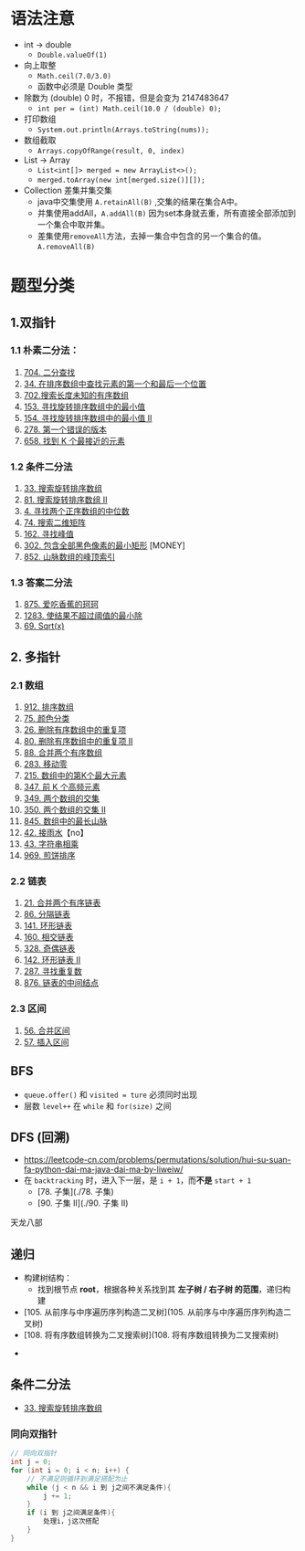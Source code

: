 # 语法注意

- int -> double
  - `Double.valueOf(1)`
- 向上取整
  - `Math.ceil(7.0/3.0)`
  - 函数中必须是 Double 类型
- 除数为 (double) 0 时，不报错，但是会变为 2147483647
  - `int per = (int) Math.ceil(10.0 / (double) 0);`
- 打印数组
  - `System.out.println(Arrays.toString(nums));`
- 数组截取
  - `Arrays.copyOfRange(result, 0, index)`
- List -> Array
  - `List<int[]> merged = new ArrayList<>();`
  - `merged.toArray(new int[merged.size()][]);`
- Collection 差集并集交集
  - java中交集使用 `A.retainAll(B)` ,交集的结果在集合A中。
  - 并集使用addAll，`A.addAll(B)` 因为set本身就去重，所有直接全部添加到一个集合中取并集。
  - 差集使用`removeAll`方法，去掉一集合中包含的另一个集合的值。`A.removeAll(B)`

# 题型分类

## 1.双指针

### 1.1 朴素二分法：

1. [704. 二分查找](https://leetcode-cn.com/problems/binary-search/)
2. [34. 在排序数组中查找元素的第一个和最后一个位置](https://leetcode-cn.com/problems/find-first-and-last-position-of-element-in-sorted-array/)
3. [702.搜索长度未知的有序数组](https://leetcode-cn.com/problems/search-in-a-sorted-array-of-unknown-size)
4. [153. 寻找旋转排序数组中的最小值](https://leetcode-cn.com/problems/find-minimum-in-rotated-sorted-array/)
5. [154. 寻找旋转排序数组中的最小值 II](https://leetcode-cn.com/problems/find-minimum-in-rotated-sorted-array-ii/)
6. [278. 第一个错误的版本](https://leetcode-cn.com/problems/first-bad-version/)
7. [658. 找到 K 个最接近的元素](https://leetcode-cn.com/problems/find-k-closest-elements/)

### 1.2 条件二分法

1. [33. 搜索旋转排序数组](https://leetcode-cn.com/problems/search-in-rotated-sorted-array)
2. [81. 搜索旋转排序数组 II](https://leetcode-cn.com/problems/search-in-rotated-sorted-array-ii)
3. [4. 寻找两个正序数组的中位数](https://leetcode-cn.com/problems/median-of-two-sorted-arrays)
4. [74. 搜索二维矩阵](https://leetcode-cn.com/problems/search-a-2d-matrix)
5. [162. 寻找峰值](https://leetcode-cn.com/problems/find-peak-element)
6. [302. 包含全部黑色像素的最小矩形](https://leetcode-cn.com/problems/smallest-rectangle-enclosing-black-pixels) [MONEY]
7. [852. 山脉数组的峰顶索引](https://leetcode-cn.com/problems/peak-index-in-a-mountain-array)

### 1.3 答案二分法

1. [875. 爱吃香蕉的珂珂](https://leetcode-cn.com/problems/koko-eating-bananas)
2. [1283. 使结果不超过阈值的最小除](https://leetcode-cn.com/problems/find-the-smallest-divisor-given-a-threshold)
3. [69. Sqrt(x)](https://leetcode-cn.com/problems/sqrtx)

## 2. 多指针

### 2.1 数组

1. [912. 排序数组](https://leetcode-cn.com/problems/sort-an-array)
2. [75. 颜色分类](https://leetcode-cn.com/problems/sort-colors)
3. [26. 删除有序数组中的重复项](https://leetcode-cn.com/problems/remove-duplicates-from-sorted-array)
4. [80. 删除有序数组中的重复项 II](https://leetcode-cn.com/problems/remove-duplicates-from-sorted-array-ii)
5. [88. 合并两个有序数组](https://leetcode-cn.com/problems/merge-sorted-array)
6. [283. 移动零](https://leetcode-cn.com/problems/move-zeroes)
7. [215. 数组中的第K个最大元素](https://leetcode-cn.com/problems/kth-largest-element-in-an-array)
8. [347. 前 K 个高频元素](https://leetcode-cn.com/problems/top-k-frequent-elements)
9. [349. 两个数组的交集](https://leetcode-cn.com/problems/intersection-of-two-arrays)
10. [350. 两个数组的交集 II](https://leetcode-cn.com/problems/intersection-of-two-arrays-ii)
11. [845. 数组中的最长山脉](https://leetcode-cn.com/problems/longest-mountain-in-array)
12. [42. 接雨水](https://leetcode-cn.com/problems/trapping-rain-water)【no】
13. [43. 字符串相乘](https://leetcode-cn.com/problems/multiply-strings)
14. [969. 煎饼排序](https://leetcode-cn.com/problems/pancake-sorting)

### 2.2 链表

1. [21. 合并两个有序链表](https://leetcode-cn.com/problems/merge-two-sorted-lists)
2. [86. 分隔链表](https://leetcode-cn.com/problems/partition-list/)
3. [141. 环形链表](https://leetcode-cn.com/problems/linked-list-cycle/)
4. [160. 相交链表](https://leetcode-cn.com/problems/intersection-of-two-linked-lists/)
5. [328. 奇偶链表](https://leetcode-cn.com/problems/odd-even-linked-list/)
6. [142. 环形链表 II](https://leetcode-cn.com/problems/linked-list-cycle-ii)
7. [287. 寻找重复数](https://leetcode-cn.com/problems/find-the-duplicate-number/)
8. [876. 链表的中间结点](https://leetcode-cn.com/problems/middle-of-the-linked-list/)

### 2.3 区间

1. [56. 合并区间](https://leetcode-cn.com/problems/merge-intervals/)
2. [57. 插入区间](https://leetcode-cn.com/problems/insert-interval/)



## BFS

* `queue.offer()` 和 `visited = ture` 必须同时出现
* 层数 `level++` 在 `while` 和 `for(size)` 之间



## DFS (回溯)

* https://leetcode-cn.com/problems/permutations/solution/hui-su-suan-fa-python-dai-ma-java-dai-ma-by-liweiw/
* 在 `backtracking` 时，进入下一层，是 `i + 1`，而**不是** `start + 1`
  * [78. 子集](./78. 子集)
  * [90. 子集 II](./90. 子集 II)

天龙八部

## 递归

* 构建树结构：
  * 找到根节点 **root**，根据各种关系找到其 **左子树 / 右子树 的范围**，递归构建
* [105. 从前序与中序遍历序列构造二叉树](105. 从前序与中序遍历序列构造二叉树)
* [108. 将有序数组转换为二叉搜索树](108. 将有序数组转换为二叉搜索树)

- 

## 条件二分法

- [33. 搜索旋转排序数组](https://leetcode-cn.com/problems/search-in-rotated-sorted-array/)

### 同向双指针

```java
// 同向双指针
int j = 0;
for (int i = 0; i < n; i++) {
    // 不满⾜则循环到满⾜搭配为⽌
    while (j < n && i 到 j之间不满⾜条件){
        j += 1;
    }
    if (i 到 j之间满⾜条件){
        处理i，j这次搭配
    }
}
```

